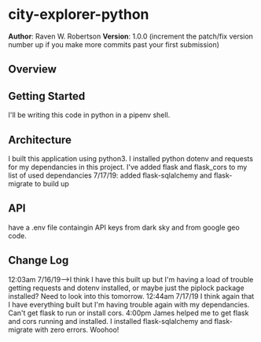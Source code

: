 # city-explorer-python

**Author**: Raven W. Robertson
**Version**: 1.0.0 (increment the patch/fix version number up if you make more commits past your first submission)

## Overview


## Getting Started
I'll be writing this code in python in a pipenv shell. 

## Architecture
I built this application using python3. I installed python dotenv and requests for my dependancies in this project. 
I've added flask and flask_cors to my list of used dependancies
7/17/19: added flask-sqlalchemy and flask-migrate to build up

## API
have a .env file containgin API keys from dark sky and from google geo code. 

## Change Log
12:03am 7/16/19-->I think I have this built up but I'm having a load of trouble getting requests and dotenv installed, or maybe just the piplock package installed? Need to look into this tomorrow. 
12:44am 7/17/19 I think again that I have everything built but I'm having trouble again with my dependancies. Can't get flask to run or install cors. 
4:00pm James helped me to get flask and cors running and installed. I installed flask-sqlalchemy and flask-migrate with zero errors. Woohoo! 
